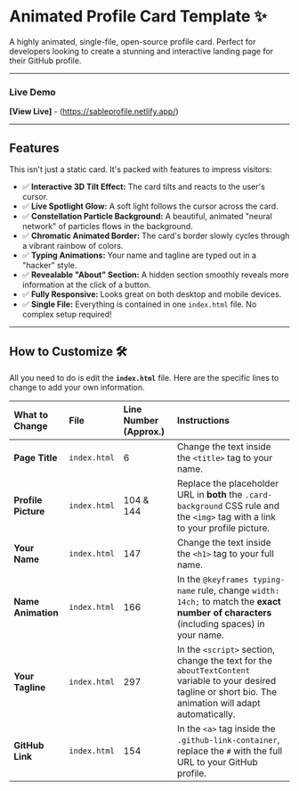 # Animated Profile Card Template ✨

A highly animated, single-file, open-source profile card. Perfect for developers looking to create a stunning and interactive landing page for their GitHub profile.

---

### Live Demo

**[View Live]** - (https://sableprofile.netlify.app/)

---

## Features

This isn't just a static card. It's packed with features to impress visitors:
- ✅ **Interactive 3D Tilt Effect:** The card tilts and reacts to the user's cursor.
- ✅ **Live Spotlight Glow:** A soft light follows the cursor across the card.
- ✅ **Constellation Particle Background:** A beautiful, animated "neural network" of particles flows in the background.
- ✅ **Chromatic Animated Border:** The card's border slowly cycles through a vibrant rainbow of colors.
- ✅ **Typing Animations:** Your name and tagline are typed out in a "hacker" style.
- ✅ **Revealable "About" Section:** A hidden section smoothly reveals more information at the click of a button.
- ✅ **Fully Responsive:** Looks great on both desktop and mobile devices.
- ✅ **Single File:** Everything is contained in one `index.html` file. No complex setup required!

---

## How to Customize 🛠️

All you need to do is edit the **`index.html`** file. Here are the specific lines to change to add your own information.

| What to Change | File | Line Number (Approx.) | Instructions |
| :--- | :--- | :--- | :--- |
| **Page Title** | `index.html` | 6 | Change the text inside the `<title>` tag to your name. |
| **Profile Picture** | `index.html` | 104 & 144 | Replace the placeholder URL in **both** the `.card-background` CSS rule and the `<img>` tag with a link to your profile picture. |
| **Your Name** | `index.html` | 147 | Change the text inside the `<h1>` tag to your full name. |
| **Name Animation** | `index.html` | 166 | In the `@keyframes typing-name` rule, change `width: 14ch;` to match the **exact number of characters** (including spaces) in your name. |
| **Your Tagline** | `index.html` | 297 | In the `<script>` section, change the text for the `aboutTextContent` variable to your desired tagline or short bio. The animation will adapt automatically. |
| **GitHub Link** | `index.html` | 154 | In the `<a>` tag inside the `.github-link-container`, replace the `#` with the full URL to your GitHub profile. |
